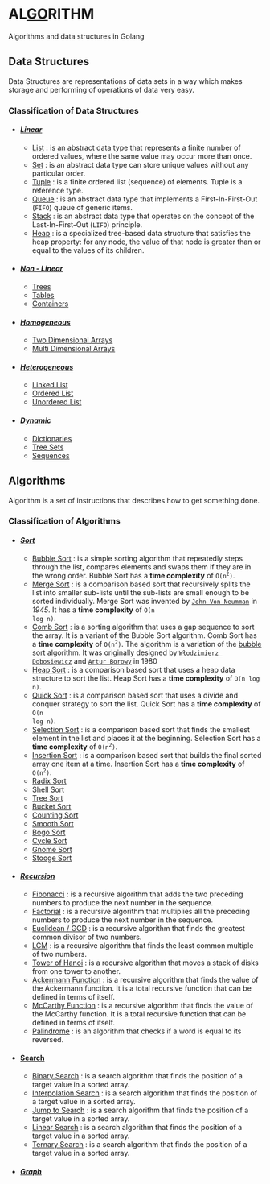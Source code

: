 # AL[GO](#)RITHM
Algorithms and data structures in Golang

## Data Structures

Data Structures are representations of data sets in a way which makes storage and performing of operations of data very easy.

### Classification of Data Structures

- #### _[Linear](data_structures/linear)_
  - [List](data_structures/linear/list/list.go) : is an abstract data type that represents a finite number of ordered values, where the same value may occur more than once.
  - [Set](data_structures/linear/set/set.go) : is an abstract data type can store unique values without any particular order.
  - [Tuple](data_structures/linear/tuple/tuple.go) : is a finite ordered list (sequence) of elements. Tuple is a reference type.
  - [Queue](data_structures/linear/queue/queue.go) : is an abstract data type that implements a First-In-First-Out (`FIFO`) queue of generic items.
  - [Stack](data_structures/linear/stack/stack.go) : is an abstract data type that operates on the concept of the Last-In-First-Out (`LIFO`) principle.
  - [Heap](data_structures/linear/heap/heap.go) : is a specialized tree-based data structure that satisfies the heap property: for any node, the value of that node is greater than or equal to the values of its children.
- #### _[Non - Linear](#)_
  - [Trees](#)
  - [Tables](#)
  - [Containers](#)
- #### _[Homogeneous](#)_
  - [Two Dimensional Arrays](#)
  - [Multi Dimensional Arrays](#)
- #### _[Heterogeneous](#)_
  - [Linked List](#)
  - [Ordered List](#)
  - [Unordered List](#)
- #### _[Dynamic](#)_
  - [Dictionaries](#)
  - [Tree Sets](#)
  - [Sequences](#)

## Algorithms

Algorithm is a set of instructions that describes how to get something done.

### Classification of Algorithms

- #### _[Sort](algorithms/sort)_
  - [Bubble Sort](algorithms/sort/bubbleSort/bubbleSort.go) : is a simple sorting algorithm that repeatedly steps through the list, compares elements and swaps them if they are in the wrong order. Bubble Sort has a **time complexity** of <code>O(n<sup>2</sup>)</code>.
  - [Merge Sort](algorithms/sort/mergeSort/mergeSort.go) : is a comparison based sort that recursively splits the list into smaller sub-lists until the sub-lists are small enough to be sorted individually. Merge Sort was invented by [`John Von Neumman`](https://en.wikipedia.org/wiki/John_von_Neumann) in _1945_. It has a **time complexity** of <code>O(n log n)</code>.
  - [Comb Sort](#) : is a sorting algorithm that uses a gap sequence to sort the array. It is a variant of the Bubble Sort algorithm. Comb Sort has a **time complexity** of <code>O(n<sup>2</sup>)</code>. The algorithm is a variation of the [bubble sort](algorithms/sort/bubbleSort/bubbleSort.go) algorithm. It was originally designed by [`Włodzimierz Dobosiewicz`](#) and [`Artur Borowy`](#) in 1980
  - [Heap Sort](algorithms/sort/heapSort/heapSort.go) : is a comparison based sort that uses a heap data structure to sort the list. Heap Sort has a **time complexity** of <code>O(n log n)</code>.
  - [Quick Sort](algorithms/sort/quickSort/quickSort.go) : is a comparison based sort that uses a divide and conquer strategy to sort the list. Quick Sort has a **time complexity** of <code>O(n log n)</code>.
  - [Selection Sort](algorithms/sort/selectionSort/selectionSort.go) : is a comparison based sort that finds the smallest element in the list and places it at the beginning. Selection Sort has a **time complexity** of <code>O(n<sup>2</sup>)</code>.
  - [Insertion Sort](#) : is a comparison based sort that builds the final sorted array one item at a time. Insertion Sort has a **time complexity** of <code>O(n<sup>2</sup>)</code>.
  - [Radix Sort](#)
  - [Shell Sort](#)
  - [Tree Sort](#)
  - [Bucket Sort](#)
  - [Counting Sort](#)
  - [Smooth Sort](#)
  - [Bogo Sort](#)
  - [Cycle Sort](#)
  - [Gnome Sort](#)
  - [Stooge Sort](#)

- #### _[Recursion](algorithms/recursion)_
  - [Fibonacci](algorithms/recursion/fibonacci/fibonacci.go) : is a recursive algorithm that adds the two preceding numbers to produce the next number in the sequence.
  - [Factorial](algorithms/recursion/factorial/factorial.go) : is a recursive algorithm that multiplies all the preceding numbers to produce the next number in the sequence.
  - [Euclidean / GCD](algorithms/recursion/euclidean/euclidean.go) : is a recursive algorithm that finds the greatest common divisor of two numbers.
  - [LCM](algorithms/recursion/lcm/lcm.go) : is a recursive algorithm that finds the least common multiple of two numbers.
  - [Tower of Hanoi](algorithms/recursion/tower_of_hanoi/tower_of_hanoi.go) : is a recursive algorithm that moves a stack of disks from one tower to another.
  - [Ackermann Function](algorithms/recursion/ackermann/ackermann.go) : is a recursive algorithm that finds the value of the Ackermann function. It is a total recursive function that can be defined in terms of itself.
  - [McCarthy Function](algorithms/recursion/mccarthy91/mccarthy91.go) : is a recursive algorithm that finds the value of the McCarthy function. It is a total recursive function that can be defined in terms of itself.
  - [Palindrome](algorithms/recursion/palindrome/palindrome.go) : is an algorithm that checks if a word is equal to its reversed.

- #### [Search](algorithms/search)
  - [Binary Search](algorithms/search/binarySearch/binarySearch.go) : is a search algorithm that finds the position of a target value in a sorted array.
  - [Interpolation Search](algorithms/search/interpolationSearch/interpolationSearch.go) : is a search algorithm that finds the position of a target value in a sorted array.
  - [Jump to Search](algorithms/search/jumpSearch/jumpSearch.go) : is a search algorithm that finds the position of a target value in a sorted array.
  - [Linear Search](algorithms/search/linearSearch/linearSearch.go) : is a search algorithm that finds the position of a target value in a sorted array.
  - [Ternary Search](algorithms/search/ternarySearch/ternarySearch.go) : is a search algorithm that finds the position of a target value in a sorted array.

- #### _[Graph](algorithms/graph)_
